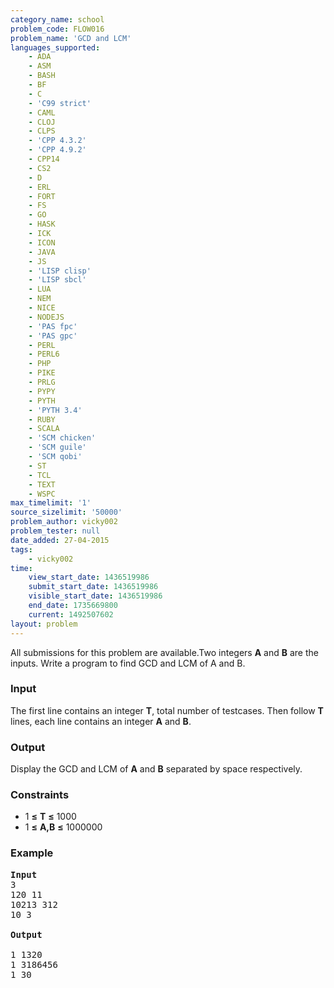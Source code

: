 ```yaml
---
category_name: school
problem_code: FLOW016
problem_name: 'GCD and LCM'
languages_supported:
    - ADA
    - ASM
    - BASH
    - BF
    - C
    - 'C99 strict'
    - CAML
    - CLOJ
    - CLPS
    - 'CPP 4.3.2'
    - 'CPP 4.9.2'
    - CPP14
    - CS2
    - D
    - ERL
    - FORT
    - FS
    - GO
    - HASK
    - ICK
    - ICON
    - JAVA
    - JS
    - 'LISP clisp'
    - 'LISP sbcl'
    - LUA
    - NEM
    - NICE
    - NODEJS
    - 'PAS fpc'
    - 'PAS gpc'
    - PERL
    - PERL6
    - PHP
    - PIKE
    - PRLG
    - PYPY
    - PYTH
    - 'PYTH 3.4'
    - RUBY
    - SCALA
    - 'SCM chicken'
    - 'SCM guile'
    - 'SCM qobi'
    - ST
    - TCL
    - TEXT
    - WSPC
max_timelimit: '1'
source_sizelimit: '50000'
problem_author: vicky002
problem_tester: null
date_added: 27-04-2015
tags:
    - vicky002
time:
    view_start_date: 1436519986
    submit_start_date: 1436519986
    visible_start_date: 1436519986
    end_date: 1735669800
    current: 1492507602
layout: problem
---
```

All submissions for this problem are available.Two integers **A** and **B** are the inputs. Write a program to find GCD and LCM of A and B.

### Input

 The first line contains an integer **T**, total number of testcases. Then follow **T** lines, each line contains an integer **A** and **B**.

### Output

Display the GCD and LCM of **A** and **B** separated by space respectively.

### Constraints

- 1 **≤** **T** **≤** 1000
- 1 **≤** **A,B** **≤** 1000000

### Example

<pre>
<b>Input</b>
3 
120 11
10213 312
10 3

<b>Output</b>

1 1320
1 3186456
1 30


</pre>